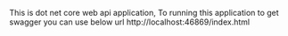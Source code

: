 This is dot net core web api application,
To running this application to get swagger you can use below url
http://localhost:46869/index.html


